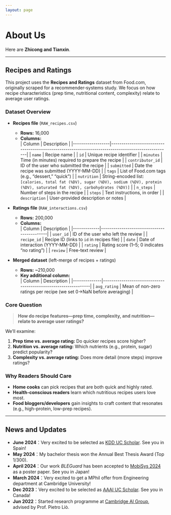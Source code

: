 ```yaml
---
layout: page
---
```


# About Us

Here are **Zhicong and Tianxin**.<br>

---

## Recipes and Ratings

This project uses the **Recipes and Ratings** dataset from Food.com, originally scraped for a recommender‑systems study. We focus on how recipe characteristics (prep time, nutritional content, complexity) relate to average user ratings.

### Dataset Overview

- **Recipes file** (`RAW_recipes.csv`)  
  - **Rows:** 16,000  
  - **Columns:**  
    | Column           | Description                                                                                       |
    |------------------|---------------------------------------------------------------------------------------------------|
    | `name`           | Recipe name                                                                                       |
    | `id`             | Unique recipe identifier                                                                          |
    | `minutes`        | Time (in minutes) required to prepare the recipe                                                  |
    | `contributor_id` | ID of the user who submitted the recipe                                                           |
    | `submitted`      | Date the recipe was submitted (YYYY-MM-DD)                                                        |
    | `tags`           | List of Food.com tags (e.g., “dessert,” “quick”)                                                  |
    | `nutrition`      | String-encoded list: `[calories, total fat (%DV), sugar (%DV), sodium (%DV), protein (%DV), saturated fat (%DV), carbohydrates (%DV)]` |
    | `n_steps`        | Number of steps in the recipe                                                                     |
    | `steps`          | Text instructions, in order                                                                       |
    | `description`    | User-provided description or notes                                                                |

- **Ratings file** (`RAW_interactions.csv`)  
  - **Rows:** 200,000  
  - **Columns:**  
    | Column      | Description                                |
    |-------------|--------------------------------------------|
    | `user_id`   | ID of the user who left the review         |
    | `recipe_id` | Recipe ID (links to `id` in recipes file)  |
    | `date`      | Date of interaction (YYYY-MM-DD)           |
    | `rating`    | Rating score (1–5; 0 indicates “no rating”) |
    | `review`    | Free-text review                           |

- **Merged dataset** (left-merge of recipes + ratings)  
  - **Rows:** ~210,000  
  - **Key additional column:**  
    | Column       | Description                                                    |
    |--------------|----------------------------------------------------------------|
    | `avg_rating` | Mean of non-zero ratings per recipe (we set 0→NaN before averaging) |

### Core Question

> **How do recipe features—prep time, complexity, and nutrition—relate to average user ratings?**

We’ll examine:
1. **Prep time vs. average rating:** Do quicker recipes score higher?
2. **Nutrition vs. average rating:** Which nutrients (e.g., protein, sugar) predict popularity?
3. **Complexity vs. average rating:** Does more detail (more steps) improve ratings?

### Why Readers Should Care

- **Home cooks** can pick recipes that are both quick and highly rated.  
- **Health-conscious readers** learn which nutritious recipes users love most.  
- **Food bloggers/developers** gain insights to craft content that resonates (e.g., high-protein, low-prep recipes).

---

## News and Updates

- **June 2024**：Very excited to be selected as [KDD UC Scholar](https://kdd2024.kdd.org/undergraduate-consortium/). See you in Spain!
- **May 2024**：My bachelor thesis won the Annual Best Thesis Award (Top 1/300).
- **April 2024**：Our work *BLEGuard* has been accepted to [MobiSys 2024](https://www.sigmobile.org/mobisys/2024/) as a poster paper. See you in Japan!
- **March 2024**：Very excited to get a MPhil offer from Engineering department at Cambridge University!
- **Dec 2023**：Very excited to be selected as [AAAI UC Scholar](https://aaai.org/aaai-conference/undergraduate-consortium-program/). See you in Canada!
- **Jun 2022**：Started research programme at [Cambridge AI Group](https://www.cl.cam.ac.uk/research/ai/), advised by Prof. Pietro Liò.

<br>

<!-- <blockquote class="twitter-tweet"><p lang="en" dir="ltr">Thrilled to be an AAAI-UC Scholar at <a href="https://twitter.com/hashtag/AAAI24?src=hash&amp;ref_src=twsrc%5Etfw">#AAAI24</a>, thanks to <a href="https://twitter.com/hashtag/AAAI?src=hash&amp;ref_src=twsrc%5Etfw">#AAAI</a> &amp; <a href="https://twitter.com/hashtag/GoogleExploreCSR?src=hash&amp;ref_src=twsrc%5Etfw">#GoogleExploreCSR</a> for the sponsorship. Grateful for the knowledge gained and new friendships formed.<br><br>Wonderful trip in Vancouver. Looking forward to staying connected with all.<a href="https://twitter.com/hashtag/AAAI24?src=hash&amp;ref_src=twsrc%5Etfw">#AAAI24</a> <a href="https://twitter.com/hashtag/Vancouver?src=hash&amp;ref_src=twsrc%5Etfw">#Vancouver</a> <a href="https://twitter.com/hashtag/GoogleExploreCSR?src=hash&amp;ref_src=twsrc%5Etfw">#GoogleExploreCSR</a> <a href="https://t.co/wUQUp8XlSM">pic.twitter.com/wUQUp8XlSM</a></p>&mdash; Hanlin CAI (seeking a PhD position 2025) (@lancecai2002) <a href="https://twitter.com/lancecai2002/status/1762210025173344260?ref_src=twsrc%5Etfw">February 26, 2024</a></blockquote> 
<script async src="https://platform.twitter.com/widgets.js" charset="utf-8"></script> -->
